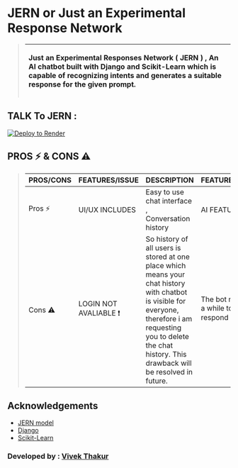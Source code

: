 # JERN or Just an Experimental Response Network

> | <p align='left'>Just an Experimental Responses Network ( JERN ) , An AI chatbot built with Django and Scikit-Learn which is capable of recognizing intents and generates a suitable response for the given prompt. |
> |---------------------------------------- |





## TALK To JERN : 
[![Deploy to Render](https://render.com/images/deploy-to-render-button.svg)](https://jern.onrender.com)


## PROS ⚡ & CONS ⚠️
> | PROS/CONS |  FEATURES/ISSUE    | DESCRIPTION  | FEATURES/ISSUE | DESCRIPTION  |
> |------------------------------|--------------------|--------------|----------------|--------------|
> | Pros  :zap: |  UI/UX INCLUDES | Easy to use chat interface , Conversation history  |  AI FEATURES |  Recognize user intents and responds |
> | Cons :warning:  |  LOGIN NOT AVALIABLE :exclamation: |  So history of all users is stored at one place which means your chat history with chatbot is visible for everyone, therefore i am requesting you to delete the chat history. This drawback will be resolved in future. |  The bot may take a while to respond :exclamation: |  As it uses a free web server of render , so sometimes bot may takes some time to respond. |
>


## Acknowledgements

- [JERN model](https://github.com/vivek09thakur/JERN)
- [Django](https://www.djangoproject.com/start/)
- [Scikit-Learn](https://scikit-learn.org/stable/)

### Developed by : [Vivek Thakur](https://www.github.com/vivek09thakur/)
